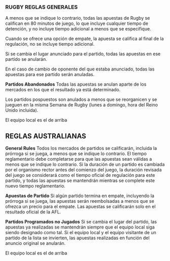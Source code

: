 ### RUGBY REGLAS GENERALES

A menos que se indique lo contrario, todas las apuestas de Rugby se califican en 80 minutos de juego, lo que incluye cualquier tiempo de detención, y no incluye tiempo adicional a menos que se especifique.

Cuando se ofrece una opción de empate, la apuesta se califica al final de la regulación, no se incluye tiempo adicional.

Si se cambia el lugar anunciado para el partido, todas las apuestas en ese partido se anularán.

En el caso de cambio de oponente del que estaba anunciado, todas las apuestas para ese partido serán anuladas.

**Partidos Abandonados**
Todas las apuestas se anulan aparte de los mercados en los que el resultado ya está determinado.

Los partidos pospuestos son anulados a menos que se reorganicen y se jueguen en la misma Semana de Rugby (lunes a domingo, hora del Reino Unido incluida).

El equipo local es el de arriba

## REGLAS AUSTRALIANAS

**General Rules**
Todos los mercados de partidos se calificarán, incluida la prórroga si se juega, a menos que se indique lo contrario. El tiempo reglamentario debe completarse para que las apuestas sean válidas a menos que se indique lo contrario. Si la duración de un partido es cambiada por el organismo rector antes del comienzo del juego, la duración revisada del juego se considerará como el tiempo oficial de regulación para este partido, y todas las apuestas se mantendrán mientras se complete este nuevo tiempo reglamentario.

**Apuestas de Partido**
Si algún partido termina en empate, incluyendo la prórroga si se juega, las apuestas serán reembolsadas a menos que se ofrezca un precio para el empate. Las apuestas se calificarán solo en el resultado oficial de la AFL.

**Partidos Programados no Jugados**
Si se cambia el lugar del partido, las apuestas ya realizadas se mantendrán siempre que el equipo local siga siendo designado como tal. Si el equipo local y el equipo visitante de un partido de la lista se invierten, las apuestas realizadas en función del anuncio original se anularán.

El equipo local es el de arriba
